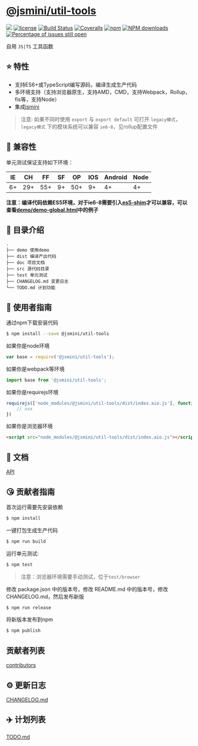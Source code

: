 # [@jsmini/util-tools](https://github.com/jdeseva/@jsmini/util-tools)
[![](https://img.shields.io/badge/Powered%20by-jslib%20base-brightgreen.svg)](https://github.com/yanhaijing/jslib-base)
[![license](https://img.shields.io/badge/license-MIT-blue.svg)](https://github.com/jdeseva/@jsmini/util-tools/blob/master/LICENSE)
[![Build Status](https://travis-ci.org/jdeseva/@jsmini/util-tools.svg?branch=master)](https://travis-ci.org/jdeseva/@jsmini/util-tools)
[![Coveralls](https://img.shields.io/coveralls/jdeseva/@jsmini/util-tools.svg)](https://coveralls.io/github/jdeseva/@jsmini/util-tools)
[![npm](https://img.shields.io/badge/npm-0.1.0-orange.svg)](https://www.npmjs.com/package/@jsmini/util-tools)
[![NPM downloads](http://img.shields.io/npm/dm/@jsmini/util-tools.svg?style=flat-square)](http://www.npmtrends.com/@jsmini/util-tools)
[![Percentage of issues still open](http://isitmaintained.com/badge/open/jdeseva/@jsmini/util-tools.svg)](http://isitmaintained.com/project/jdeseva/@jsmini/util-tools "Percentage of issues still open")

自用 `JS|TS` 工具函数

## :star: 特性

- 支持ES6+或TypeScript编写源码，编译生成生产代码
- 多环境支持（支持浏览器原生，支持AMD，CMD，支持Webpack，Rollup，fis等，支持Node）
- 集成[jsmini](https://github.com/jsmini)

> 注意: 如果不同时使用 `export` 与 `export default` 可打开 `legacy模式`，`legacy模式` 下的模块系统可以兼容 `ie6-8`，见rollup配置文件

## :pill: 兼容性
单元测试保证支持如下环境：

| IE  | CH  | FF  | SF  | OP  | IOS | Android | Node |
| --- | --- | --- | --- | --- | --- | ------- | ---- |
| 6+  | 29+ | 55+ | 9+  | 50+ | 9+  | 4+      | 4+   |

**注意：编译代码依赖ES5环境，对于ie6-8需要引入[es5-shim](http://github.com/es-shims/es5-shim/)才可以兼容，可以查看[demo/demo-global.html](./demo/demo-global.html)中的例子**

## :open_file_folder: 目录介绍

```
.
├── demo 使用demo
├── dist 编译产出代码
├── doc 项目文档
├── src 源代码目录
├── test 单元测试
├── CHANGELOG.md 变更日志
└── TODO.md 计划功能
```

## :rocket: 使用者指南

通过npm下载安装代码

```bash
$ npm install --save @jsmini/util-tools
```

如果你是node环境

```js
var base = require('@jsmini/util-tools');
```

如果你是webpack等环境

```js
import base from '@jsmini/util-tools';
```

如果你是requirejs环境

```js
requirejs(['node_modules/@jsmini/util-tools/dist/index.aio.js'], function (base) {
    // xxx
})
```

如果你是浏览器环境

```html
<script src="node_modules/@jsmini/util-tools/dist/index.aio.js"></script>
```

## :bookmark_tabs: 文档
[API](./doc/api.md)

## :kissing_heart: 贡献者指南
首次运行需要先安装依赖

```bash
$ npm install
```

一键打包生成生产代码

```bash
$ npm run build
```

运行单元测试:

```bash
$ npm test
```

> 注意：浏览器环境需要手动测试，位于`test/browser`

修改 package.json 中的版本号，修改 README.md 中的版本号，修改 CHANGELOG.md，然后发布新版

```bash
$ npm run release
```

将新版本发布到npm

```bash
$ npm publish
```

## 贡献者列表

[contributors](https://github.com/jdeseva/@jsmini/util-tools/graphs/contributors)

## :gear: 更新日志
[CHANGELOG.md](./CHANGELOG.md)

## :airplane: 计划列表
[TODO.md](./TODO.md)